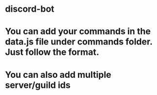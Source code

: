 # discord-bot

# You can add your commands in the data.js file under commands folder. Just follow the format.
# You can also add multiple server/guild ids
